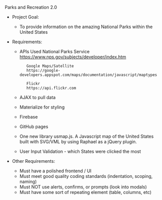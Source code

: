 Parks and Recreation 2.0

 * Project Goal:

   * To provide information on the amazing National Parks within the United States

 * Requirements:

   * APIs Used
            National Parks Service
            https://www.nps.gov/subjects/developer/index.htm

            Google Maps/Satellite
            https://google-developers.appspot.com/maps/documentation/javascript/maptypes

            Flickr 
            https://api.flickr.com

   * AJAX to pull data
   * Materialize for styling
   * Firebase
   * GitHub pages

   * One new library
            usmap.js. A Javascript map of the United States built with SVG/VML by using Raphael as a jQuery plugin.

    * User Input Validation - which States were clicked the most

* Other Requirements:

   * Must have a polished frontend / UI
   * Must meet good quality coding standards (indentation, scoping, naming)
   * Must NOT use alerts, confirms, or prompts (look into modals)
   * Must have some sort of repeating element (table, columns, etc)
 